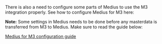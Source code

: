 There is also a need to configure some parts of Medius to use the M3 integration properly. See how to configure Medius for M3 here: 

**Note:** Some settings in Medius needs to be done before any masterdata is transferred from M3 to Medius. Make sure to read the guide below:

[Medius for M3 configuration guide](https://medius.atlassian.net/wiki/spaces/MFP/pages/85492709/2.+M3+Configuration+Guide)

